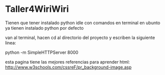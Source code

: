 # Taller4WiriWiri



Tienen que tener instalado python idle con comandos en terminal
en ubunto ya tienen instalado python por defecto


van al  terminal, hacen cd al directorio del proyecto y escriben la siguiente linea:

python -m SimpleHTTPServer 8000




esta pagina tiene las mejores referencias para aprender html: http://www.w3schools.com/cssreF/pr_background-image.asp
